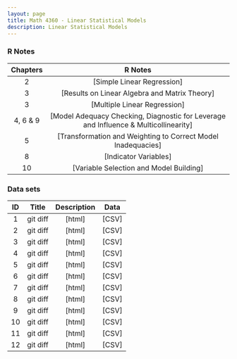 ```yaml
---
layout: page
title: Math 4360 - Linear Statistical Models
description: Linear Statistical Models
---
```


### R Notes

| Chapters | R Notes |
| :---:         |     :---:      | 
|  2   | <a style="text-decoration:none" href="../assets/CPS1985.csv" target="_blank" rel="noopener noreferrer">[Simple Linear Regression]</a>  |
|  3   | <a style="text-decoration:none" href="../assets/CPS1985.csv" target="_blank" rel="noopener noreferrer">[Results on Linear Algebra and Matrix Theory]</a>  |
|  3   | <a style="text-decoration:none" href="../assets/CPS1985.csv" target="_blank" rel="noopener noreferrer">[Multiple Linear Regression]</a>  |
| 4, 6 & 9   | <a style="text-decoration:none" href="../assets/CPS1985.csv" target="_blank" rel="noopener noreferrer">[Model Adequacy Checking, Diagnostic for Leverage and Influence & Multicollinearity]</a>  |
|  5   | <a style="text-decoration:none" href="../assets/CPS1985.csv" target="_blank" rel="noopener noreferrer">[Transformation and Weighting to Correct Model Inadequacies]</a>  |
|  8   | <a style="text-decoration:none" href="../assets/CPS1985.csv" target="_blank" rel="noopener noreferrer">[Indicator Variables]</a>  |
|  10   | <a style="text-decoration:none" href="../assets/CPS1985.csv" target="_blank" rel="noopener noreferrer">[Variable Selection and Model Building]</a>  |


### Data sets
 
 
 
| ID | Title | Description  | Data |
| :---:         |     :---:      |     :---:  |        :---: | 
|  1    | git diff       | <a style="text-decoration:none" href=" " target="_blank" rel="noopener noreferrer">[html]</a>      | <a style="text-decoration:none" href="../assets/CPS1985.csv" target="_blank" rel="noopener noreferrer">[CSV]</a>      |
|  2    | git diff       | <a style="text-decoration:none" href=" " target="_blank" rel="noopener noreferrer">[html]</a>      | <a style="text-decoration:none" href="../assets/CPS1985.csv" target="_blank" rel="noopener noreferrer">[CSV]</a>      |
|  3    | git diff       | <a style="text-decoration:none" href=" " target="_blank" rel="noopener noreferrer">[html]</a>      | <a style="text-decoration:none" href="../assets/CPS1985.csv" target="_blank" rel="noopener noreferrer">[CSV]</a>      |
|  4    | git diff       | <a style="text-decoration:none" href=" " target="_blank" rel="noopener noreferrer">[html]</a>      | <a style="text-decoration:none" href="../assets/CPS1985.csv" target="_blank" rel="noopener noreferrer">[CSV]</a>      |
|  5    | git diff       | <a style="text-decoration:none" href=" " target="_blank" rel="noopener noreferrer">[html]</a>      | <a style="text-decoration:none" href="../assets/CPS1985.csv" target="_blank" rel="noopener noreferrer">[CSV]</a>      |
|  6    | git diff       | <a style="text-decoration:none" href=" " target="_blank" rel="noopener noreferrer">[html]</a>      | <a style="text-decoration:none" href="../assets/CPS1985.csv" target="_blank" rel="noopener noreferrer">[CSV]</a>      |
|  7    | git diff       | <a style="text-decoration:none" href=" " target="_blank" rel="noopener noreferrer">[html]</a>      | <a style="text-decoration:none" href="../assets/CPS1985.csv" target="_blank" rel="noopener noreferrer">[CSV]</a>      |
|  8    | git diff       | <a style="text-decoration:none" href=" " target="_blank" rel="noopener noreferrer">[html]</a>      | <a style="text-decoration:none" href="../assets/CPS1985.csv" target="_blank" rel="noopener noreferrer">[CSV]</a>      |
|  9    | git diff       | <a style="text-decoration:none" href=" " target="_blank" rel="noopener noreferrer">[html]</a>      | <a style="text-decoration:none" href="../assets/CPS1985.csv" target="_blank" rel="noopener noreferrer">[CSV]</a>      |
|  10    | git diff       | <a style="text-decoration:none" href=" " target="_blank" rel="noopener noreferrer">[html]</a>      | <a style="text-decoration:none" href="../assets/CPS1985.csv" target="_blank" rel="noopener noreferrer">[CSV]</a>      |
|  11    | git diff       | <a style="text-decoration:none" href=" " target="_blank" rel="noopener noreferrer">[html]</a>      | <a style="text-decoration:none" href="../assets/CPS1985.csv" target="_blank" rel="noopener noreferrer">[CSV]</a>      |
|  12    | git diff       | <a style="text-decoration:none" href=" " target="_blank" rel="noopener noreferrer">[html]</a>      | <a style="text-decoration:none" href="../assets/CPS1985.csv" target="_blank" rel="noopener noreferrer">[CSV]</a>      |

 
 
<!-- Note: this is how to write a comment in HTML. Everything in here won't show up on your webpage.-->

<!--
To increase the size of the title, use fewer # in front of the paper title.
To decrease the size of the title, use more #. 
To remove the italics, remove the * before and after the description
To remove the underline from the title, remove the <u> tags (<u> and </u>)
-->


